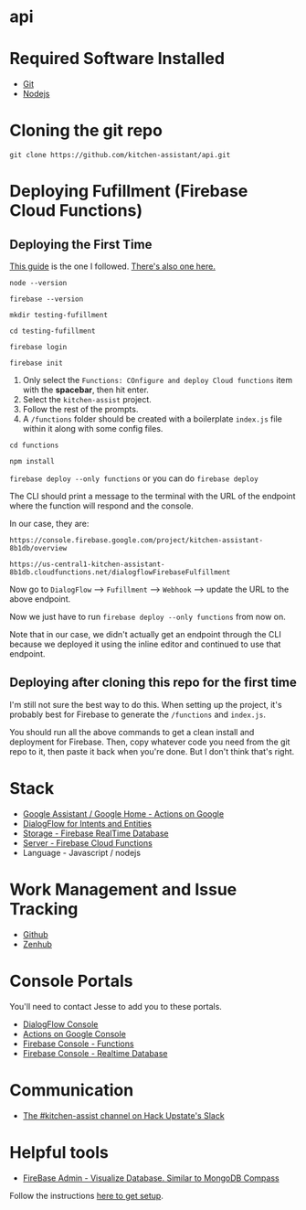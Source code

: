 # api

# Required Software Installed
- [Git](https://git-scm.com/downloads)
- [Nodejs](https://nodejs.org/en/download/)

# Cloning the git repo
`git clone https://github.com/kitchen-assistant/api.git`

# Deploying Fufillment (Firebase Cloud Functions)

## Deploying the First Time
[This guide](https://codelabs.developers.google.com/codelabs/assistant-codelab/index.html?index=..%2F..%2Findex#5) is the one I followed. [There's also one here.](https://developers.google.com/actions/dialogflow/deploy-fulfillment)

`node --version`

`firebase --version`

`mkdir testing-fufillment`

`cd testing-fufillment`

`firebase login`

`firebase init`

1. Only select the `Functions: COnfigure and deploy Cloud functions` item with the **spacebar**, then hit enter.
2. Select the `kitchen-assist` project. 
3. Follow the rest of the prompts.
4. A `/functions` folder should be created with a boilerplate `index.js` file within it along with some config files.

`cd functions`

`npm install`

`firebase deploy --only functions` or you can do `firebase deploy`

The CLI should print a message to the terminal with the URL of the endpoint where the function will respond and the console.

In our case, they are: 

`https://console.firebase.google.com/project/kitchen-assistant-8b1db/overview`

`https://us-central1-kitchen-assistant-8b1db.cloudfunctions.net/dialogflowFirebaseFulfillment`

Now go to `DialogFlow` --> `Fufillment` --> `Webhook` --> update the URL to the above endpoint.

Now we just have to run `firebase deploy --only functions` from now on.

Note that in our case, we didn't actually get an endpoint through the CLI because we deployed it using the inline editor and continued to use that endpoint.

## Deploying after cloning this repo for the first time
I'm still not sure the best way to do this. When setting up the project, it's probably best for Firebase to generate the `/functions` and `index.js`. 

You should run all the above commands to get a clean install and deployment for Firebase. Then, copy whatever code you need from the git repo to it, then paste it back when you're done. But I don't think that's right.

# Stack
- [Google Assistant / Google Home - Actions on Google](https://developers.google.com/actions/)
- [DialogFlow for Intents and Entities](https://dialogflow.com/)
- [Storage - Firebase RealTime Database](https://firebase.google.com/products/realtime-database/)
- [Server - Firebase Cloud Functions](https://firebase.google.com/docs/functions/)
- Language - Javascript / nodejs

# Work Management and Issue Tracking
- [Github](https://github.com/kitchen-assistant)
- [Zenhub](https://app.zenhub.com/workspace/o/kitchen-assistant/api/boards?repos=109394210,109394179,109862493,109733527)

# Console Portals
You'll need to contact Jesse to add you to these portals.

- [DialogFlow Console](https://console.dialogflow.com/api-client/#/login)
- [Actions on Google Console](https://console.actions.google.com/u/0/project/kitchen-assistant-8b1db/overview)
- [Firebase Console - Functions](https://console.firebase.google.com/u/0/project/kitchen-assistant-8b1db/functions/list)
- [Firebase Console - Realtime Database](https://console.firebase.google.com/u/0/project/kitchen-assistant-8b1db/database/data)

# Communication 
- [The #kitchen-assist channel on Hack Upstate's Slack](http://huslack.herokuapp.com/)

# Helpful tools
- [FireBase Admin - Visualize Database. Similar to MongoDB Compass](https://firebaseadmin.com/)

Follow the instructions [here to get setup](http://docs.codefoxes.com/firebase-admin/).